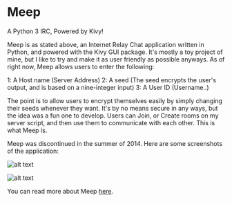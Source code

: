 Meep
====

A Python 3 IRC, Powered by Kivy!

Meep is as stated above, an Internet Relay Chat application written in Python, and powered with the Kivy GUI package. It's mostly a toy project of mine,
but I like to try and make it as user friendly as possible anyways. As of right now, Meep allows users to enter the following:

1: A Host name (Server Address)
2: A seed (The seed encrypts the user's output, and is based on a nine-integer input)
3: A User ID (Username..)

The point is to allow users to encrypt themselves easily by simply changing their seeds whenever they want. It's by no means secure in any ways, but
the idea was a fun one to develop. Users can Join, or Create rooms on my server script, and then use them to communicate with each other. 
This is what Meep is. 

Meep was discontinued in the summer of 2014. Here are some screenshots of the application:

![alt text](http://imgur.com/e30rNjo.png)

![alt text](http://imgur.com/Cwz1eHO.png)

You can read more about Meep [here](http://unisung.blogspot.nl/search/label/Meep).
